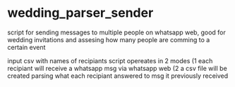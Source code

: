 # wedding_parser_sender
script for sending messages to multiple people on whatsapp web, good for wedding invitations
and assesing how many people are comming to a certain event

input csv with names of recipiants
script opereates in 2 modes
 (1 each recipiant will receive a whatsapp msg via whatsapp web
 (2 a csv file will be created parsing what each recipiant answered to msg it previously received

